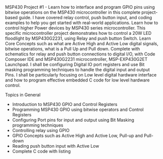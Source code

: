 MSP430 Project #1 - Learn how to interface and program GPIO pins using bitwise operations on the MSP430 microcontroller in this complete project-based guide.
 I have covered relay control, push button input, and coding examples to help you get started with real-world applications. 
Learn how to control higher Power devices by MSP430 series microcontroller. This specific microcontroller project demonstrates how to control a 20W LED floodlight by MSP430G2231, using Relay and push button Switch. 
Learn Core Concepts such as what are Active High and Active Low digital signals, bitwise operations, what is a Pull Up and Pull down. 
Complete with schematics for relay and push button connections to digital I/O, with Code Composer IDE and MSP430G2231 microcontroller, MSP-EXP430G2ET Launchpad. 
I shall be configuring Digital IO port registers and use Bit masking programming techniques to handle the digital input and output Pins.
 I shall be particularly focusing on Low level digital hardware interface and how to program effective embedded C code for low level hardware control. 

Topics in General
 - Introduction to MSP430 GPIO and Control Registers 
- Programming MSP430 GPIO using bitwise operators and Control Registers 
- Configuring Port pins for input and output using Bit Masking programming techniques 
- Controlling relay using GPIO 
- GPIO Concepts such as Active High and Active Low, Pull-up and Pull-down
- Reading push button input with Active Low 
- Complete C code with listing
